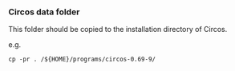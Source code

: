 ### Circos data folder

This folder should be copied to the installation directory of Circos.

e.g.

`cp -pr . /${HOME}/programs/circos-0.69-9/`
